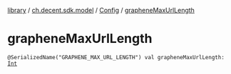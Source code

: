 [library](../../index.md) / [ch.decent.sdk.model](../index.md) / [Config](index.md) / [grapheneMaxUrlLength](./graphene-max-url-length.md)

# grapheneMaxUrlLength

`@SerializedName("GRAPHENE_MAX_URL_LENGTH") val grapheneMaxUrlLength: `[`Int`](https://kotlinlang.org/api/latest/jvm/stdlib/kotlin/-int/index.html)